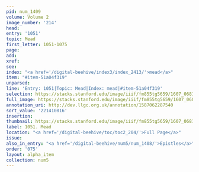```yaml
---
pid: num_1409
volume: Volume 2
image_number: '214'
head:
entry: '1051'
topic: Mead
first_letter: 1051-1075
page:
add:
xref:
see:
index: "<a href='/digital-beehive/index3/index_2413/'>mead</a>"
item: "#item-51a04f319"
unparsed:
line: 'Entry: 1051|Topic: Mead|Index: mead|#item-51a04f319'
selection: https://stacks.stanford.edu/image/iiif/fm855tg5659/1607_0681/872,816,2663,202/full/0/default.jpg
full_image: https://stacks.stanford.edu/image/iiif/fm855tg5659/1607_0681/full/full/0/default.jpg
annotation_uri: http://dev.llgc.org.uk/annotation/1587062287540
sort_value: '221410816'
insertion:
thumbnail: https://stacks.stanford.edu/image/iiif/fm855tg5659/1607_0681/872,816,600,180/250,/0/default.jpg
label: 1051. Mead
location: "<a href='/digital-beehive/toc/toc2_204/'>Full Page</a>"
issue:
also_in_entry: "<a href='/digital-beehive/num5/num_1408/'>Epistles</a>"
order: '075'
layout: alpha_item
collection: num5
---
```

